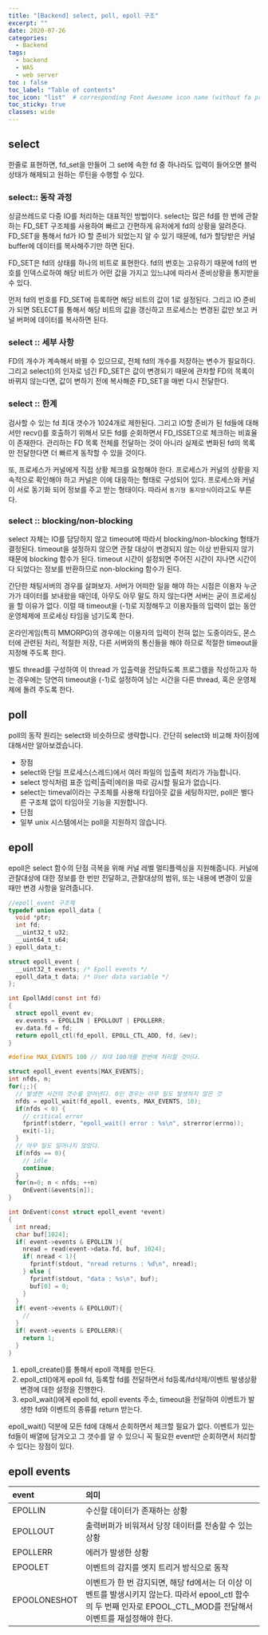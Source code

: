 ```yaml
---
title: "[Backend] select, poll, epoll 구조"
excerpt: ""
date: 2020-07-26
categories:
  - Backend
tags:
  - backend
  - WAS
  - web server
toc : false
toc_label: "Table of contents"
toc_icon: "list"  # corresponding Font Awesome icon name (without fa prefix)
toc_sticky: true
classes: wide
---
```


## select

한줄로 표현하면, fd_set을 만들어 그 set에 속한 fd 중 하나라도 입력이 들어오면 블럭상태가 해제되고 원하는 루틴을 수행할 수 있다.

### select:: 동작 과정

싱글쓰레드로 다중 IO를 처리하는 대표적인 방법이다. select는 많은 fd를 한 번에 관찰하는 FD_SET 구조체를 사용하여 빠르고 간편하게 유저에게 fd의 상황을 알려준다. FD_SET을 통해서 fd가 IO 할 준비가 되었는지 알 수 있기 때문에, fd가 할당받은 커널buffer에 데이터를 복사해주기만 하면 된다.  

FD_SET은 fd의 상태를 하나의 비트로 표현한다. fd의 번호는 고유하기 때문에 fd의 번호를 인덱스로하여 해당 비트가 어떤 값을 가지고 있느냐에 따라서 준비상황을 통지받을 수 있다.  

먼저 fd의 번호를 FD_SET에 등록하면 해당 비트의 값이 1로 설정된다. 그리고 IO 준비가 되면 SELECT를 통해서 해당 비트의 값을 갱신하고 프로세스는 변경된 값만 보고 커널 버퍼에 데이터를 복사하면 된다.  

### select :: 세부 사항

FD의 개수가 계속해서 바뀔 수 있으므로, 전체 fd의 개수를 저장하는 변수가 필요하다. 그리고 select()의 인자로 넘긴 FD_SET은 값이 변경되기 때문에 관차할 FD의 목록이 바뀌지 않는다면, 값이 변하기 전에 복사해준 FD_SET을 매번 다시 전달한다.  

### select :: 한계

검사할 수 있는 fd 최대 갯수가 1024개로 제한된다. 그리고 IO할 준비가 된 fd들에 대해서만 recv()를 호출하기 위해서 모든 fd를 순회하면서 FD_ISSET으로 체크하는 비효율이 존재한다. 관리하는 FD 목록 전체를 전달하는 것이 아니라 실제로 변화된 fd의 목록만 전달한다면 더 빠르게 동작할 수 있을 것이다.  

또, 프로세스가 커널에게 직접 상황 체크를 요청해야 한다. 프로세스가 커널의 상황을 지속적으로 확인해야 하고 커널은 이에 대응하는 형태로 구성되어 있다. 프로세스와 커널이 서로 동기화 되어 정보를 주고 받는 형태이다. 따라서 `동기형 통지방식`이라고도 부른다.  

### select :: blocking/non-blocking

select 자체는 IO를 담당하지 않고 timeout에 따라서 blocking/non-blocking 형태가 결정된다. timeout을 설정하지 않으면 관찰 대상이 변경되지 않는 이상 반환되지 않기 때문에 blocking 함수가 된다. timeout 시간이 설정되면 주어진 시간이 지나면 시간이 다 되었다는 정보를 반환하므로 non-blocking 함수가 된다.  

간단한 채팅서버의 경우를 살펴보자. 서버가 어떠한 일을 해야 하는 시점은 이용자 누군가가 데이터를 보내왔을 때인데, 아무도 아무 말도 하지 않는다면 서버는 굳이 프로세싱을 할 이유가 없다. 이럴 때 timeout을 (-1)로 지정해두고 이용자들의 입력이 없는 동안 운영체제에 프로세싱 타임을 넘기도록 한다.  

온라인게임(특히 MMORPG)의 경우에는 이용자의 입력이 전혀 없는 도중이라도, 몬스터에 관련된 처리, 적절한 저장, 다른 서버와의 통신들을 해야 하므로 적절한 timeout을 지정해 주도록 한다.  

별도 thread를 구성하여 이 thread 가 입출력을 전담하도록 프로그램을 작성하고자 하는 경우에는 당연히 timeout을 (-1)로 설정하여 남는 시간을 다른 thread, 혹은 운영체제에 돌려 주도록 한다.  

## poll

poll의 동작 원리는 select와 비슷하므로 생략합니다. 간단히 select와 비교해 차이점에 대해서만 알아보겠습니다.

- 장점
 - select와 단일 프로세스(스레드)에서 여러 파일의 입출력 처리가 가능합니다.
 - select 방식처럼 표준 입력|출력|에러을 따로 감시할 필요가 없습니다.
 - select는 timeval이라는 구조체를 사용해 타임아웃 값을 세팅하지만, poll은 별다른 구조체 없이 타임아웃 기능을 지원합니다.
- 단점
 - 일부 unix 시스템에서는 poll을 지원하지 않습니다.


## epoll

epoll은 select 함수의 단점 극복을 위해 커널 레벨 멀티플렉싱을 지원해줍니다. 커널에 관찰대상에 대한 정보를 한 번만 전달하고, 관찰대상의 범위, 또는 내용에 변경이 있을 때만 변경 사항을 알려줍니다.  

```c
//epoll_event 구조체
typedef union epoll_data {
  void *ptr;
  int fd;
  __uint32_t u32;
  __uint64_t u64;
} epoll_data_t;

struct epoll_event {
  __uint32_t events; /* Epoll events */
  epoll_data_t data; /* User data variable */
};

int EpollAdd(const int fd)
{
  struct epoll_event ev;
  ev.events = EPOLLIN | EPOLLOUT | EPOLLERR;
  ev.data.fd = fd;
  return epoll_ctl(fd_epoll, EPOLL_CTL_ADD, fd, &ev);
}
```

```c
#define MAX_EVENTS 100 // 최대 100개를 한번에 처리할 것이다.

struct epoll_event events[MAX_EVENTS];
int nfds, n;
for(;;){
  // 발생한 사건의 갯수를 얻어낸다. 0인 경우는 아무 일도 발생하지 않은 것
  nfds = epoll_wait(fd_epoll, events, MAX_EVENTS, 10);
  if(nfds < 0) {
    // critical error
    fprintf(stderr, "epoll_wait() error : %s\n", strerror(errno));
    exit(-1);
  }
  // 아무 일도 일어나지 않았다.
  if(nfds == 0){
    // idle
    continue;
  }
  for(n=0; n < nfds; ++n) 
    OnEvent(&events[n]);
}

int OnEvent(const struct epoll_event *event)
{
  int nread;
  char buf[1024];
  if( event->events & EPOLLIN ){
    nread = read(event->data.fd, buf, 1024);
    if( nread < 1){
      fprintf(stdout, "nread returns : %d\n", nread);
    } else {
      fprintf(stdout, "data : %s\n", buf);
      buf[0] = 0;
    }
  }
  if( event->events & EPOLLOUT){
    //
  }
  if( event->events & EPOLLERR){
    return 1;
  }
}
```

1. epoll_create()를 통해서 epoll 객체를 만든다.
1. epoll_ctl()에게 epoll fd, 등록할 fd를 전달하면서 fd등록/fd삭제/이벤트 발생상황 변경에 대한 설정을 진행한다. 
1. epoll_wait()에게 epoll fd, epoll events 주소, timeout을 전달하여 이벤트가 발생한 fd와 이벤트의 종류를 return 받는다. 

epoll_wait() 덕분에 모든 fd에 대해서 순회하면서 체크할 필요가 없다. 이벤트가 있는 fd들이 배열에 담겨오고 그 갯수를 알 수 있으니 꼭 필요한 event만 순회하면서 처리할 수 있다는 장점이 있다.  

## epoll events

| event | 의미 |
|:-----|:-----|
| EPOLLIN | 수신할 데이터가 존재하는 상황 |
| EPOLLOUT | 출력버퍼가 비워져서 당장 데이터를 전송할 수 있는 상황 |
| EPOLLERR | 에러가 발생한 상황 |
| EPOOLET | 이벤트의 감지를 엣지 트리거 방식으로 동작 |
| EPOOLONESHOT | 이벤트가 한 번 감지되면, 해당 fd에서는 더 이상 이벤트를 발생시키지 않는다. 따라서 epool_ctl 함수의 두 번째 인자로 EPOOL_CTL_MOD를 전달해서 이벤트를 재설정해야 한다. |

